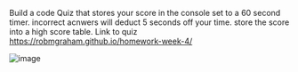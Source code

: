 Build a code Quiz that stores your score in the console set to a 60 second timer.
incorrect acnwers will deduct 5 seconds off your time.
store the score into a high score table.
    Link to quiz
https://robmgraham.github.io/homework-week-4/

![image](https://user-images.githubusercontent.com/67080837/88763101-67957800-d127-11ea-91c7-fceefa5a8bbd.png)



